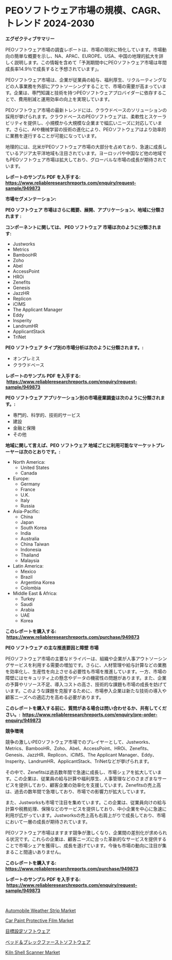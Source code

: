 <p><h1>PEOソフトウェア市場の規模、CAGR、トレンド 2024-2030</h1></p><p><strong>エグゼクティブサマリー</strong></p>
<p><p>PEOソフトウェア市場の調査レポートは、市場の現状に特化しています。市場動向の簡単な概要を示し、NA、APAC、EUROPE、USA、中国の地理的拡大を詳しく説明します。この情報を含めて「予測期間中にPEOソフトウェア市場は年間成長率14.9％で成長すると予想されています」。</p><p>PEOソフトウェア市場は、企業が従業員の給与、福利厚生、リクルーティングなどの人事業務を外部にアウトソーシングすることで、市場の需要が高まっています。企業は、専門知識と技術を持つPEOソフトウェアプロバイダーに依存することで、費用削減と運用効率の向上を実現しています。</p><p>PEOソフトウェア市場の最新トレンドには、クラウドベースのソリューションの採用が挙げられます。クラウドベースのPEOソフトウェアは、柔軟性とスケーラビリティを提供し、小規模から大規模な企業まで幅広いニーズに対応しています。さらに、AIや機械学習の技術の進化により、PEOソフトウェアはより効率的に業務を遂行することが可能になっています。</p><p>地理的には、北米がPEOソフトウェア市場の大部分を占めており、急速に成長しているアジア太平洋地域も注目されています。ヨーロッパや中国など他の地域でもPEOソフトウェア市場は拡大しており、グローバルな市場の成長が期待されています。</p></p>
<p><strong>レポートのサンプル PDF を入手する: <a href="https://www.reliableresearchreports.com/enquiry/request-sample/949873">https://www.reliableresearchreports.com/enquiry/request-sample/949873</a></strong></p>
<p><strong>市場セグメンテーション:</strong></p>
<p><strong> PEO ソフトウェア 市場はさらに概要、展開、アプリケーション、地域に分類されます :</strong></p>
<p><strong>コンポーネントに関しては、 PEO ソフトウェア 市場は次のように分類されます: &nbsp;</strong></p>
<p><ul><li>Justworks</li><li>Metrics</li><li>BambooHR</li><li>Zoho</li><li>Abel</li><li>AccessPoint</li><li>HROi</li><li>Zenefits</li><li>Genesis</li><li>JazzHR</li><li>Replicon</li><li>iCIMS</li><li>The Applicant Manager</li><li>Eddy</li><li>Insperity</li><li>LandrumHR</li><li>ApplicantStack</li><li>TriNet</li></ul></p>
<p><strong> PEO ソフトウェア タイプ別の市場分析は次のように分類されます。:</strong></p>
<p><ul><li>オンプレミス</li><li>クラウドベース</li></ul></p>
<p><strong>レポートのサンプル PDF を入手する: &nbsp;<a href="https://www.reliableresearchreports.com/enquiry/request-sample/949873">https://www.reliableresearchreports.com/enquiry/request-sample/949873</a></strong></p>
<p><strong> PEO ソフトウェア アプリケーション別の市場産業調査は次のように分類されます。:</strong></p>
<p><ul><li>専門的、科学的、技術的サービス</li><li>建設</li><li>金融と保険</li><li>その他</li></ul></p>
<p><strong>地域に関して言えば、PEO ソフトウェア 地域ごとに利用可能なマーケットプレーヤーは次のとおりです。:</strong></p>
<p><ul>
    <li>
        North America:
        <ul>
            <li>United States</li>
            <li>Canada</li>
        </ul>
    </li>
    <li>
        Europe:
        <ul>
            <li>Germany</li>
            <li>France</li>
            <li>U.K.</li>
            <li>Italy</li>
            <li>Russia</li>
        </ul>
    </li>
    <li>
        Asia-Pacific:
        <ul>
            <li>China</li>
            <li>Japan</li>
            <li>South Korea</li>
            <li>India</li>
            <li>Australia</li>
            <li>China Taiwan</li>
            <li>Indonesia</li>
            <li>Thailand</li>
            <li>Malaysia</li>
        </ul>
    </li>
    <li>
        Latin America:
        <ul>
            <li>Mexico</li>
            <li>Brazil</li>
            <li>Argentina Korea</li>
            <li>Colombia</li>
        </ul>
    </li>
    <li>
        Middle East & Africa:
        <ul>
            <li>Turkey</li>
            <li>Saudi</li>
            <li>Arabia</li>
            <li>UAE</li>
            <li>Korea</li>
        </ul>
    </li>
    </ul></p>
<p><strong>このレポートを購入する: &nbsp;<a href="https://www.reliableresearchreports.com/purchase/949873">https://www.reliableresearchreports.com/purchase/949873</a></strong></p>
<p><strong>PEO ソフトウェア の主な推進要因と障壁 市場</strong></p>
<p><p>PEOソフトウェア市場の主要なドライバーは、組織や企業が人事アウトソーシングサービスを利用する需要の増加です。さらに、人材管理や給与計算などの業務を効率化し、生産性を向上させる必要性も市場を推進しています。一方、市場の障壁にはセキュリティ上の懸念やデータの機密性の問題があります。また、企業の予算やリソース不足、導入コストの高さ、技術的な課題も市場の成長を妨げています。このような課題を克服するために、市場参入企業は新たな技術の導入や顧客ニーズへの適応力を高める必要があります。</p></p>
<p><strong>このレポートを購入する前に、質問がある場合は問い合わせるか、共有してください。:&nbsp; <a href="https://www.reliableresearchreports.com/enquiry/pre-order-enquiry/949873">https://www.reliableresearchreports.com/enquiry/pre-order-enquiry/949873</a></strong></p>
<p><strong>競争環境</strong></p>
<p><p>競争の激しいPEOソフトウェア市場でのプレイヤーとして、Justworks、Metrics、BambooHR、Zoho、Abel、AccessPoint、HROi、Zenefits、Genesis、JazzHR、Replicon、iCIMS、The Applicant Manager、Eddy、Insperity、LandrumHR、ApplicantStack、TriNetなどが挙げられます。</p><p>その中で、Zenefitsは過去数年間で急速に成長し、市場シェアを拡大しています。この企業は、従業員の給与計算や福利厚生、人事管理などのさまざまなサービスを提供しており、顧客企業の効率化を支援しています。Zenefitsの売上高は、過去の数年間で急増しており、市場での影響力が拡大しています。</p><p>また、Justworksも市場で注目を集めています。この企業は、従業員向けの給与計算や税務処理、保険などのサービスを提供しており、中小企業を中心に急速に利用が広がっています。Justworksの売上高も右肩上がりで成長しており、市場において一層の成長が期待されています。</p><p>PEOソフトウェア市場はますます競争が激しくなり、企業間の差別化が求められる状況です。これらの企業は、顧客ニーズに合った革新的なサービスを提供することで市場シェアを獲得し、成長を遂げています。今後も市場の動向に注目が集まること間違いありません。</p></p>
<p><strong>このレポートを購入する: &nbsp; <a href="https://www.reliableresearchreports.com/purchase/949873">https://www.reliableresearchreports.com/purchase/949873</a></strong></p>
<p><strong>レポートのサンプル PDF を入手する: &nbsp;<a href="https://www.reliableresearchreports.com/enquiry/request-sample/949873">https://www.reliableresearchreports.com/enquiry/request-sample/949873</a></strong><strong></strong></p>
<p>&nbsp;</p>
<p><p><a href="https://issuu.com/reportprime-2/docs/automobile-weather-strip-market-size-2030.pptx">Automobile Weather Strip Market</a></p><p><a href="https://issuu.com/reportprime-2/docs/car-paint-protective-film-market-size-2030.pptx">Car Paint Protective Film Market</a></p><p><a href="https://github.com/LeanneBruen2023/Market-Research-Report-List-1/blob/main/37350779427.md">目標設定ソフトウェア</a></p><p><a href="https://github.com/cnnriuez22368/Market-Research-Report-List-1/blob/main/94356759426.md">ベッド＆ブレックファーストソフトウェア</a></p><p><a href="https://view.publitas.com/reportprime-1/kiln-shell-scanner-market-furnish-information-about-market-size-market-share-market-dynamics-and-projections-spanning-from-2024-to-2031/">Kiln Shell Scanner Market</a></p></p>